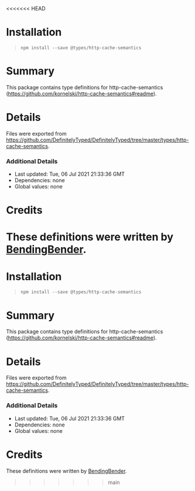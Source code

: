 <<<<<<< HEAD
# Installation
> `npm install --save @types/http-cache-semantics`

# Summary
This package contains type definitions for http-cache-semantics (https://github.com/kornelski/http-cache-semantics#readme).

# Details
Files were exported from https://github.com/DefinitelyTyped/DefinitelyTyped/tree/master/types/http-cache-semantics.

### Additional Details
 * Last updated: Tue, 06 Jul 2021 21:33:36 GMT
 * Dependencies: none
 * Global values: none

# Credits
These definitions were written by [BendingBender](https://github.com/BendingBender).
=======
# Installation
> `npm install --save @types/http-cache-semantics`

# Summary
This package contains type definitions for http-cache-semantics (https://github.com/kornelski/http-cache-semantics#readme).

# Details
Files were exported from https://github.com/DefinitelyTyped/DefinitelyTyped/tree/master/types/http-cache-semantics.

### Additional Details
 * Last updated: Tue, 06 Jul 2021 21:33:36 GMT
 * Dependencies: none
 * Global values: none

# Credits
These definitions were written by [BendingBender](https://github.com/BendingBender).
>>>>>>> main
